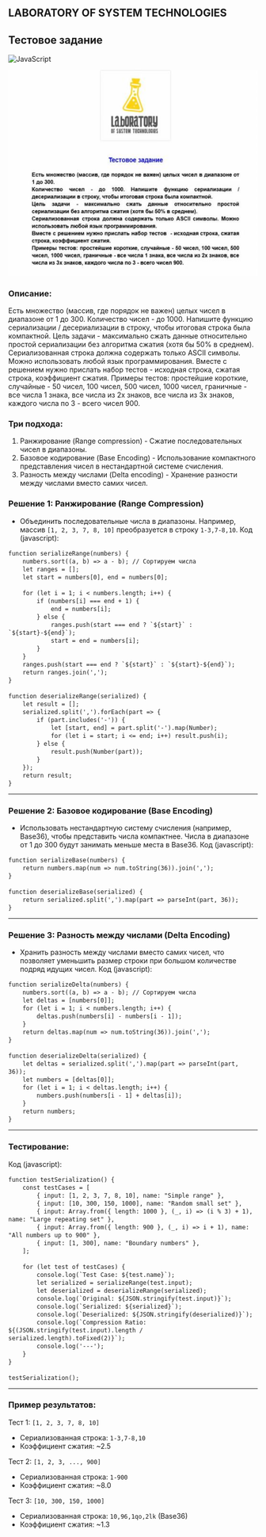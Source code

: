 

## LABORATORY OF SYSTEM TECHNOLOGIES
## Тестовое задание

![JavaScript](https://img.shields.io/badge/javascript-%23323330.svg?style=for-the-badge&logo=javascript&logoColor=%23F7DF1E)

 <div align="center"><img src="https://github.com/juliaDooby/Test-Task/blob/main/ShotTest.JPG" width="100%" height="20%"></img></div>

### Описание:
Есть множество (массив, где порядок не важен) целых чисел в диапазоне от 1 до 300.
Количество чисел - до 1000.  Напишите функцию сериализации / десериализации в строку, чтобы итоговая строка была компактной.
Цель задачи - максимально сжать данные относительно простой сериализации без алгоритма сжатия (хотя бы 50% в среднем).
Сериализованная строка должна содержать только ASCII символы. Можно использовать любой язык программирования.
Вместе с решением нужно прислать набор тестов - исходная строка, сжатая строка, коэффициент сжатия.
Примеры тестов: простейшие короткие, случайные - 50 чисел, 100 чисел, 500 чисел, 1000 чисел, граничные - все числа 1 знака, все числа из 2х знаков, все числа из 3х знаков, каждого числа по 3 - всего чисел 900.

### Три подхода:
1. Ранжирование (Range compression) - Сжатие последовательных чисел в диапазоны.
2. Базовое кодирование (Base Encoding) - Использование компактного представления чисел в нестандартной системе счисления.
3. Разность между числами (Delta encoding) - Хранение разности между числами вместо самих чисел.

### Решение 1: Ранжирование (Range Compression)
- Объединить последовательные числа в диапазоны. Например, массив `[1, 2, 3, 7, 8, 10]` преобразуется в строку `1-3,7-8,10`.
Код (javascript):
```
function serializeRange(numbers) {
    numbers.sort((a, b) => a - b); // Сортируем числа
    let ranges = [];
    let start = numbers[0], end = numbers[0];

    for (let i = 1; i < numbers.length; i++) {
        if (numbers[i] === end + 1) {
            end = numbers[i];
        } else {
            ranges.push(start === end ? `${start}` : `${start}-${end}`);
            start = end = numbers[i];
        }
    }
    ranges.push(start === end ? `${start}` : `${start}-${end}`);
    return ranges.join(',');
}

function deserializeRange(serialized) {
    let result = [];
    serialized.split(',').forEach(part => {
        if (part.includes('-')) {
            let [start, end] = part.split('-').map(Number);
            for (let i = start; i <= end; i++) result.push(i);
        } else {
            result.push(Number(part));
        }
    });
    return result;
}
```
---
### Решение 2: Базовое кодирование (Base Encoding)
- Использовать нестандартную систему счисления (например, Base36), чтобы представить числа компактнее. Числа в диапазоне от 1 до 300 будут занимать меньше места в Base36.
Код (javascript):
```
function serializeBase(numbers) {
    return numbers.map(num => num.toString(36)).join(',');
}

function deserializeBase(serialized) {
    return serialized.split(',').map(part => parseInt(part, 36));
}
```
---
### Решение 3: Разность между числами (Delta Encoding)
- Хранить разность между числами вместо самих чисел, что позволяет уменьшить размер строки при большом количестве подряд идущих чисел.
Код (javascript):
```
function serializeDelta(numbers) {
    numbers.sort((a, b) => a - b); // Сортируем числа
    let deltas = [numbers[0]];
    for (let i = 1; i < numbers.length; i++) {
        deltas.push(numbers[i] - numbers[i - 1]);
    }
    return deltas.map(num => num.toString(36)).join(',');
}

function deserializeDelta(serialized) {
    let deltas = serialized.split(',').map(part => parseInt(part, 36));
    let numbers = [deltas[0]];
    for (let i = 1; i < deltas.length; i++) {
        numbers.push(numbers[i - 1] + deltas[i]);
    }
    return numbers;
}
```
---
### Тестирование:
Код (javascript):
```
function testSerialization() {
    const testCases = [
        { input: [1, 2, 3, 7, 8, 10], name: "Simple range" },
        { input: [10, 300, 150, 1000], name: "Random small set" },
        { input: Array.from({ length: 1000 }, (_, i) => (i % 3) + 1), name: "Large repeating set" },
        { input: Array.from({ length: 900 }, (_, i) => i + 1), name: "All numbers up to 900" },
        { input: [1, 300], name: "Boundary numbers" },
    ];

    for (let test of testCases) {
        console.log(`Test Case: ${test.name}`);
        let serialized = serializeRange(test.input);
        let deserialized = deserializeRange(serialized);
        console.log(`Original: ${JSON.stringify(test.input)}`);
        console.log(`Serialized: ${serialized}`);
        console.log(`Deserialized: ${JSON.stringify(deserialized)}`);
        console.log(`Compression Ratio: ${(JSON.stringify(test.input).length / serialized.length).toFixed(2)}`);
        console.log('---');
    }
}

testSerialization();
```
---
### Пример результатов:

Тест 1: `[1, 2, 3, 7, 8, 10]`
- Сериализованная строка: `1-3,7-8,10`
- Коэффициент сжатия: ~2.5

Тест 2: `[1, 2, 3, ..., 900]`
- Сериализованная строка: `1-900`
- Коэффициент сжатия: ~8.0

Тест 3: `[10, 300, 150, 1000]`
- Сериализованная строка: `10,96,1qo,2lk` (Base36)
- Коэффициент сжатия: ~1.3
